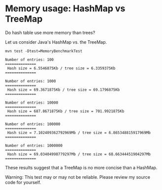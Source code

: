 Memory usage: HashMap vs TreeMap
==

Do hash table use more memory than trees? 



Let us consider Java's HashMap vs. the TreeMap.

```
mvn test -Dtest=MemoryBenchmarkTest

Number of entries: 100
==============
 Hash size = 6.5546875Kb / tree size = 6.3359375Kb
==============

Number of entries: 1000
==============
 Hash size = 69.3671875Kb / tree size = 69.1796875Kb
==============

Number of entries: 10000
==============
 Hash size = 687.8671875Kb / tree size = 701.9921875Kb
==============

Number of entries: 100000
==============
 Hash size = 7.102409362792969Mb / tree size = 6.865348815917969Mb
==============

Number of entries: 1000000
==============
 Hash size = 69.03404998779297Mb / tree size = 68.66344451904297Mb
==============
```

These results suggest that a TreeMap is no more concise than a HashMap.

Warning: This test may or may not be reliable. Please review my source
code for yourself.

